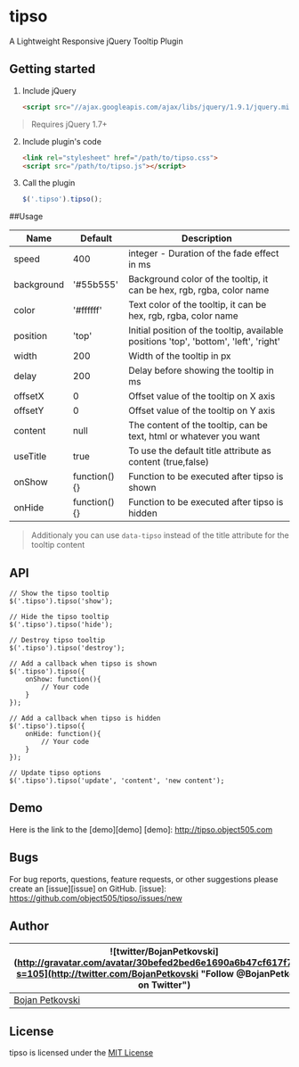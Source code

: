 tipso
=====

A Lightweight Responsive jQuery Tooltip Plugin

## Getting started

1. Include jQuery

	```html
	<script src="//ajax.googleapis.com/ajax/libs/jquery/1.9.1/jquery.min.js"></script>
	```

>Requires jQuery 1.7+

2. Include plugin's code

	```html
	<link rel="stylesheet" href="/path/to/tipso.css">
	<script src="/path/to/tipso.js"></script>
	```

3. Call the plugin

	```javascript
	$('.tipso').tipso();
	```

##Usage

| Name       | Default      | Description                                                                           |
|------------|--------------|---------------------------------------------------------------------------------------|
| speed      | 400          | integer - Duration of the fade effect in ms                                           |
| background | '#55b555'    | Background color of the tooltip, it can be hex, rgb, rgba, color name                 |
| color      | '#ffffff'    | Text color of the tooltip, it can be hex, rgb, rgba, color name                       |
| position   | 'top'        | Initial position of the tooltip, available positions 'top', 'bottom', 'left', 'right' |
| width      | 200          | Width of the tooltip in px                                                            |
| delay      | 200          | Delay before showing the tooltip in ms                                                |
| offsetX    | 0            | Offset value of the tooltip on X axis                                                 |
| offsetY    | 0            | Offset value of the tooltip on Y axis                                                 |
| content    | null         | The content of the tooltip, can be text, html or whatever you want                    |
| useTitle   | true         | To use the default title attribute as content (true,false)                            |
| onShow     | function(){} | Function to be executed after tipso is shown                                          |
| onHide     | function(){} | Function to be executed after tipso is hidden                                         |

> Additionaly you can use `data-tipso` instead of the title attribute for the tooltip content

## API

	// Show the tipso tooltip
	$('.tipso').tipso('show');

	// Hide the tipso tooltip
	$('.tipso').tipso('hide');

	// Destroy tipso tooltip
	$('.tipso').tipso('destroy');

	// Add a callback when tipso is shown
	$('.tipso').tipso({
		onShow: function(){
			// Your code
		}
	});

	// Add a callback when tipso is hidden
	$('.tipso').tipso({
		onHide: function(){
			// Your code
		}
	});

	// Update tipso options
	$('.tipso').tipso('update', 'content', 'new content');

## Demo
Here is the link to the [demo][demo]
[demo]: http://tipso.object505.com

## Bugs
For bug reports, questions, feature requests, or other suggestions please create an [issue][issue] on GitHub.
[issue]: https://github.com/object505/tipso/issues/new

## Author
| ![twitter/BojanPetkovski](http://gravatar.com/avatar/30befed2bed6e1690a6b47cf617f7927?s=105](http://twitter.com/BojanPetkovski "Follow @BojanPetkovski on Twitter") |
|---|
| [Bojan Petkovski](http://object505.com) |

## License
tipso is licensed under the [MIT License](http://object505.mit-license.org/)

